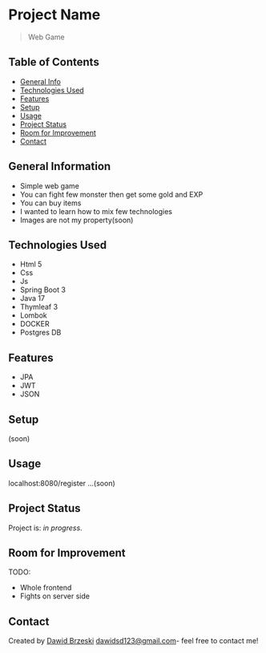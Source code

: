 # Project Name
> Web Game
## Table of Contents
* [General Info](#general-information)
* [Technologies Used](#technologies-used)
* [Features](#features)
* [Setup](#setup)
* [Usage](#usage)
* [Project Status](#project-status)
* [Room for Improvement](#room-for-improvement)
* [Contact](#contact)

## General Information
- Simple web game
- You can fight few monster then get some gold and EXP
- You can buy items
- I wanted to learn how to mix few technologies
- Images are not my property(soon)

## Technologies Used
- Html 5
- Css
- Js
- Spring Boot 3
- Java 17
- Thymleaf 3
- Lombok
- DOCKER
- Postgres DB
## Features
- JPA
- JWT
- JSON

## Setup
(soon)

## Usage
localhost:8080/register ...(soon)
## Project Status
Project is: _in progress_.

## Room for Improvement
TODO:
- Whole frontend
- Fights on server side

## Contact
Created by [Dawid Brzeski](https://github.com/Leiser619) [dawidsd123@gmail.com](https://gmail.com)- feel free to contact me!
